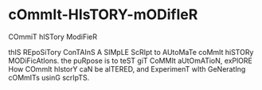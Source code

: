 # cOmmIt-HIsTORY-mODifIeR
COmmiT hISTory ModiFieR

thIS REpoSiTory ConTAInS A SIMpLE ScRIpt to AUtoMaTe coMmIt hiSTORy MODiFicAtIons. the puRpose is to teST giT CoMMIt aUtOmATioN, exPlORE How COmmIt hIstorY caN be alTERED, and ExperimenT wIth GeNeratIng cOMmITs usinG scrIpTS.
